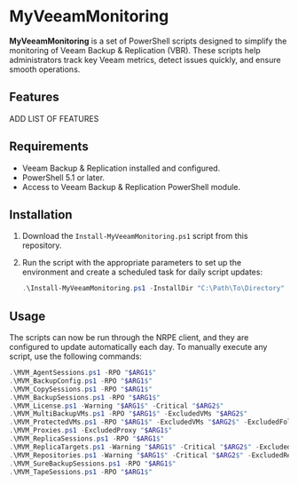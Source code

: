 # MyVeeamMonitoring

**MyVeeamMonitoring** is a set of PowerShell scripts designed to simplify the monitoring of Veeam Backup & Replication (VBR). These scripts help administrators track key Veeam metrics, detect issues quickly, and ensure smooth operations.

## Features

ADD LIST OF FEATURES 

## Requirements

- Veeam Backup & Replication installed and configured.
- PowerShell 5.1 or later.
- Access to Veeam Backup & Replication PowerShell module.

## Installation

1. Download the `Install-MyVeeamMonitoring.ps1` script from this repository.
2. Run the script with the appropriate parameters to set up the environment and create a scheduled task for daily script updates:

   ```powershell
   .\Install-MyVeeamMonitoring.ps1 -InstallDir "C:\Path\To\Directory"

## Usage
The scripts can now be run through the NRPE client, and they are configured to update automatically each day. To manually execute any script, use the following commands:

```powershell
.\MVM_AgentSessions.ps1 -RPO "$ARG1$"
.\MVM_BackupConfig.ps1 -RPO "$ARG1$"
.\MVM_CopySessions.ps1 -RPO "$ARG1$"
.\MVM_BackupSessions.ps1 -RPO "$ARG1$"
.\MVM_License.ps1 -Warning "$ARG1$" -Critical "$ARG2$"
.\MVM_MultiBackupVMs.ps1 -RPO "$ARG1$" -ExcludedVMs "$ARG2$"
.\MVM_ProtectedVMs.ps1 -RPO "$ARG1$" -ExcludedVMs "$ARG2$" -ExcludedFolders "$ARG3$" -ExcludedTags "$ARG4$" -ExcludedClusters "$ARG5$" -ExcludedDataCenters "$ARG6$" 
.\MVM_Proxies.ps1 -ExcludedProxy "$ARG1$"
.\MVM_ReplicaSessions.ps1 -RPO "$ARG1$"
.\MVM_ReplicaTargets.ps1 -Warning "$ARG1$" -Critical "$ARG2$" -ExcludedTargets "$ARG3$" 
.\MVM_Repositories.ps1 -Warning "$ARG1$" -Critical "$ARG2$" -ExcludedRepos "$ARG3$" 
.\MVM_SureBackupSessions.ps1 -RPO "$ARG1$"
.\MVM_TapeSessions.ps1 -RPO "$ARG1$"
